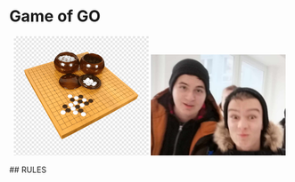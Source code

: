 # Game of GO
<p align="center">
  <img src="./pictures/png-clipart-reversi-go-board-game-chess-casual-puzzle-brain-games-game-white.png" width="48%">
  <img src="./pictures/ja_lukas.jpg" width="48%">
</p>
## RULES

